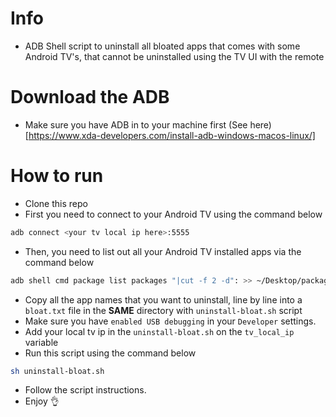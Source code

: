 # Info

* ADB Shell script to uninstall all bloated apps that comes with some Android TV's, that cannot be uninstalled using the TV UI with the remote

# Download the ADB
* Make sure you have ADB in to your machine first (See here)[https://www.xda-developers.com/install-adb-windows-macos-linux/]

# How to run

* Clone this repo
* First you need to connect to your Android TV using the command below
```bash
adb connect <your tv local ip here>:5555
```
* Then, you need to list out all your Android TV installed apps via the command below
```bash
adb shell cmd package list packages "|cut -f 2 -d": >> ~/Desktop/packages.txt
```
* Copy all the app names that you want to uninstall, line by line into a `bloat.txt` file in the **SAME** directory with `uninstall-bloat.sh` script
* Make sure you have `enabled USB debugging` in your `Developer` settings.
* Add your local tv ip in the `uninstall-bloat.sh` on the `tv_local_ip` variable
* Run this script using the command below
```bash
sh uninstall-bloat.sh
```
* Follow the script instructions.
* Enjoy
👌
